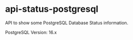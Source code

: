 # api-status-postgresql
API to show some PostgreSQL Database Status information.

PostgreSQL Version: 16.x
